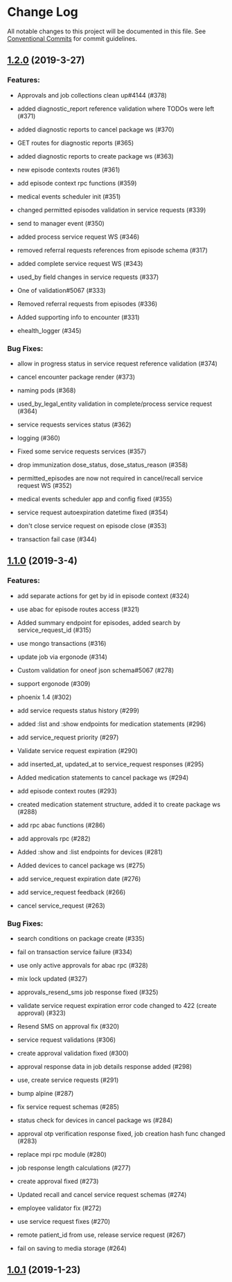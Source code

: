 # Change Log

All notable changes to this project will be documented in this file.
See [Conventional Commits](Https://conventionalcommits.org) for commit guidelines.

<!-- changelog -->

## [1.2.0](https://github.com/edenlabllc/medical_events/compare/1.1.0...1.2.0) (2019-3-27)




### Features:

* Approvals and job collections clean up#4144 (#378)

* added diagnostic_report reference validation where TODOs were left (#371)

* added diagnostic reports to cancel package ws (#370)

* GET routes for diagnostic reports (#365)

* added diagnostic reports to create package ws (#363)

* new episode contexts routes (#361)

* add episode context rpc functions (#359)

* medical events scheduler init (#351)

* changed permitted episodes validation in service requests (#339)

* send to manager event (#350)

* added process service request WS (#346)

* removed referral requests references from episode schema (#317)

* added complete service request WS (#343)

* used_by field changes in service requests (#337)

* One of validation#5067 (#333)

* Removed referral requests from episodes (#336)

* Added supporting info to encounter (#331)

* ehealth_logger (#345)

### Bug Fixes:

* allow in progress status in service request reference validation (#374)

* cancel encounter package render (#373)

* naming pods (#368)

* used_by_legal_entity validation in complete/process service request (#364)

* service requests services status (#362)

* logging (#360)

* Fixed some service requests services (#357)

* drop immunization dose_status, dose_status_reason (#358)

* permitted_episodes are now not required in cancel/recall service request WS (#352)

* medical events scheduler app and config fixed (#355)

* service request autoexpiration datetime fixed (#354)

* don't close service request on episode close (#353)

* transaction fail case (#344)

## [1.1.0](https://github.com/edenlabllc/medical_events/compare/1.0.1...1.1.0) (2019-3-4)




### Features:

* add separate actions for get by id in episode context (#324)

* use abac for episode routes access (#321)

* Added summary endpoint for episodes, added search by service_request_id (#315)

* use mongo transactions (#316)

* update job via ergonode (#314)

* Custom validation for oneof json schema#5067 (#278)

* support ergonode (#309)

* phoenix 1.4 (#302)

* add service requests status history (#299)

* added :list and :show endpoints for medication statements (#296)

* add service_request priority (#297)

* Validate service request expiration (#290)

* add inserted_at, updated_at to service_request responses (#295)

* Added medication statements to cancel package ws (#294)

* add episode context routes (#293)

* created medication statement structure, added it to create package ws (#288)

* add rpc abac functions (#286)

* add approvals rpc (#282)

* Added :show and :list endpoints for devices (#281)

* Added devices to cancel package ws (#275)

* add service_request expiration date (#276)

* add service_request feedback (#266)

* cancel service_request (#263)

### Bug Fixes:

* search conditions on package create (#335)

* fail on transaction service failure (#334)

* use only active approvals for abac rpc (#328)

* mix lock updated (#327)

* approvals_resend_sms job response fixed (#325)

* validate service request expiration error code changed to 422 (create approval) (#323)

* Resend SMS on approval fix (#320)

* service request validations (#306)

* create approval validation fixed (#300)

* approval response data in job details response added (#298)

* use, create service requests (#291)

* bump alpine (#287)

* fix service request schemas (#285)

* status check for devices in cancel package ws (#284)

* approval otp verification response fixed, job creation hash func changed (#283)

* replace mpi rpc module (#280)

* job response length calculations (#277)

* create approval fixed (#273)

* Updated recall and cancel service request schemas (#274)

* employee validator fix (#272)

* use service request fixes (#270)

* remote patient_id from use, release service request (#267)

* fail on saving to media storage (#264)

## [1.0.1](https://github.com/edenlabllc/medical_events/compare/1.0.1...1.0.1) (2019-1-23)



